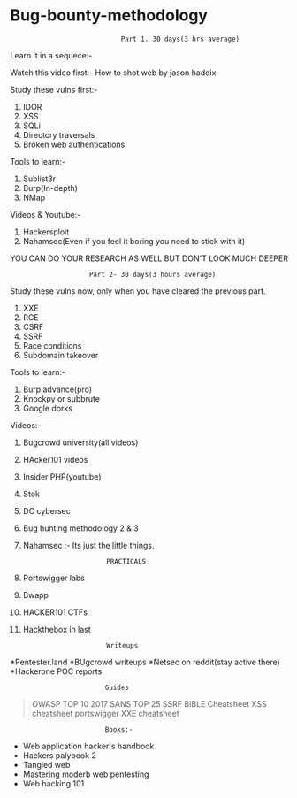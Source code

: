 # Bug-bounty-methodology



						        Part 1. 30 days(3 hrs average) 



Learn it in a sequece:-

Watch this video first:- How to shot web by jason haddix

Study these vulns first:-

1. IDOR
2. XSS
3. SQLi
4. Directory traversals
5. Broken web authentications

Tools to learn:-

1. Sublist3r
2. Burp(In-depth)
3. NMap


Videos & Youtube:-

1. Hackersploit
2. Nahamsec(Even if you feel it boring you need to stick with it)

YOU CAN DO YOUR RESEARCH AS WELL BUT DON'T LOOK MUCH DEEPER



						Part 2- 30 days(3 hours average)


Study these vulns now, only when you have cleared the previous part.

1. XXE
2. RCE
3. CSRF
4. SSRF
5. Race conditions
6. Subdomain takeover

Tools to learn:-

1. Burp advance(pro)
2. Knockpy or subbrute
3. Google dorks

Videos:-

1. Bugcrowd university(all videos)
2. HAcker101 videos
3. Insider PHP(youtube)
4. Stok
5. DC cybersec
6. Bug hunting methodology 2 & 3
7. Nahamsec :- Its just the little things.


							PRACTICALS

1. Portswigger labs
2. Bwapp
3. HACKER101 CTFs
4. Hackthebox in last


							Writeups

*Pentester.land
*BUgcrowd writeups
*Netsec on reddit(stay active there)
*Hackerone POC reports

							Guides

> OWASP TOP 10 2017
> SANS TOP 25
> SSRF BIBLE Cheatsheet
> XSS cheatsheet portswigger
> XXE cheatsheet

							Books:- 

* Web application hacker's handbook
* Hackers palybook 2
* Tangled web
* Mastering moderb web pentesting
* Web hacking 101

		
